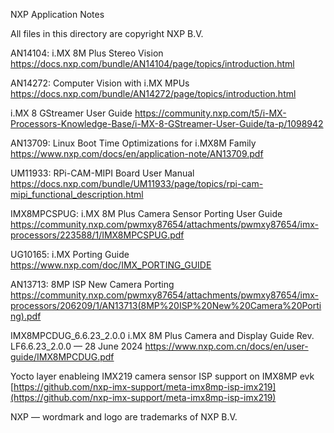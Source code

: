 NXP Application Notes

All files in this directory are copyright NXP B.V.

AN14104: i.MX 8M Plus Stereo Vision
https://docs.nxp.com/bundle/AN14104/page/topics/introduction.html

AN14272: Computer Vision with i.MX MPUs
https://docs.nxp.com/bundle/AN14272/page/topics/introduction.html

i.MX 8 GStreamer User Guide
https://community.nxp.com/t5/i-MX-Processors-Knowledge-Base/i-MX-8-GStreamer-User-Guide/ta-p/1098942

AN13709: Linux Boot Time Optimizations for i.MX8M Family
https://www.nxp.com/docs/en/application-note/AN13709.pdf

UM11933: RPi-CAM-MIPI Board User Manual
https://docs.nxp.com/bundle/UM11933/page/topics/rpi-cam-mipi_functional_description.html

IMX8MPCSPUG: i.MX 8M Plus Camera Sensor Porting User Guide
https://community.nxp.com/pwmxy87654/attachments/pwmxy87654/imx-processors/223588/1/IMX8MPCSPUG.pdf

UG10165: i.MX Porting Guide
https://www.nxp.com/doc/IMX_PORTING_GUIDE

AN13713: 8MP ISP New Camera Porting
https://community.nxp.com/pwmxy87654/attachments/pwmxy87654/imx-processors/206209/1/AN13713(8MP%20ISP%20New%20Camera%20Porting).pdf

IMX8MPCDUG_6.6.23_2.0.0 i.MX 8M Plus Camera and Display Guide Rev. LF6.6.23_2.0.0 — 28 June 2024
https://www.nxp.com.cn/docs/en/user-guide/IMX8MPCDUG.pdf

Yocto layer enableing IMX219 camera sensor ISP support on IMX8MP evk
[https://github.com/nxp-imx-support/meta-imx8mp-isp-imx219](https://github.com/nxp-imx-support/meta-imx8mp-isp-imx219)

NXP — wordmark and logo are trademarks of NXP B.V.
